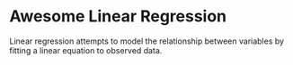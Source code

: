 # Awesome Linear Regression
Linear regression attempts to model the relationship between variables by fitting a linear equation to observed data. 
